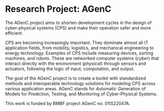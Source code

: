 # Research Project: AGenC

The AGenC project aims to shorten development cycles in the design of cyber-physical systems (CPS) and make their operation safer and more efficient.

CPS are becoming increasingly important.
They dominate almost all IT application fields, from mobility, logistics, and mechanical engineering to energy technology.
Examples of CPS include measuring devices, sorting machines, and robots.
These are networked computer systems (*cyber*) that interact directly with the environment (*physical*) through sensors and actuators, following the logic of input, computation, and output.

The goal of the AGenC project is to create a toolkit with standardized methods and interoperable technology solutions for modeling CPS across various application areas.
AGenC stands for *A*utomatic *Gen*eration of Models for Prediction, Testing, and Monitoring of *C*yber-Physical Systems.

This work is funded by BMBF project AGenC no. 01IS22047A.
